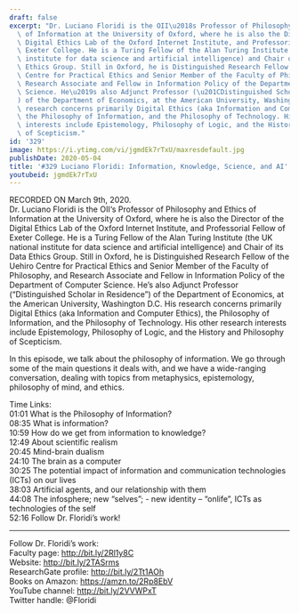 ```yaml
---
draft: false
excerpt: "Dr. Luciano Floridi is the OII\u2018s Professor of Philosophy and Ethics\
  \ of Information at the University of Oxford, where he is also the Director of the\
  \ Digital Ethics Lab of the Oxford Internet Institute, and Professorial Fellow of\
  \ Exeter College. He is a Turing Fellow of the Alan Turing Institute (the UK national\
  \ institute for data science and artificial intelligence) and Chair of its Data\
  \ Ethics Group. Still in Oxford, he is Distinguished Research Fellow of the Uehiro\
  \ Centre for Practical Ethics and Senior Member of the Faculty of Philosophy, and\
  \ Research Associate and Fellow in Information Policy of the Department of Computer\
  \ Science. He\u2019s also Adjunct Professor (\u201CDistinguished Scholar in Residence\u201D\
  ) of the Department of Economics, at the American University, Washington D.C. His\
  \ research concerns primarily Digital Ethics (aka Information and Computer Ethics),\
  \ the Philosophy of Information, and the Philosophy of Technology. His other research\
  \ interests include Epistemology, Philosophy of Logic, and the History and Philosophy\
  \ of Scepticism."
id: '329'
image: https://i.ytimg.com/vi/jgmdEk7rTxU/maxresdefault.jpg
publishDate: 2020-05-04
title: '#329 Luciano Floridi: Information, Knowledge, Science, and AI'
youtubeid: jgmdEk7rTxU
---
```

<div class="timelinks">

RECORDED ON March 9th, 2020.  
Dr. Luciano Floridi is the OII‘s Professor of Philosophy and Ethics of Information at the University of Oxford, where he is also the Director of the Digital Ethics Lab of the Oxford Internet Institute, and Professorial Fellow of Exeter College. He is a Turing Fellow of the Alan Turing Institute (the UK national institute for data science and artificial intelligence) and Chair of its Data Ethics Group. Still in Oxford, he is Distinguished Research Fellow of the Uehiro Centre for Practical Ethics and Senior Member of the Faculty of Philosophy, and Research Associate and Fellow in Information Policy of the Department of Computer Science. He’s also Adjunct Professor (“Distinguished Scholar in Residence”) of the Department of Economics, at the American University, Washington D.C. His research concerns primarily Digital Ethics (aka Information and Computer Ethics), the Philosophy of Information, and the Philosophy of Technology. His other research interests include Epistemology, Philosophy of Logic, and the History and Philosophy of Scepticism.

In this episode, we talk about the philosophy of information. We go through some of the main questions it deals with, and we have a wide-ranging conversation, dealing with topics from metaphysics, epistemology, philosophy of mind, and ethics.

Time Links:  
<time>01:01</time> What is the Philosophy of Information?  
<time>08:35</time> What is information?  
<time>10:59</time> How do we get from information to knowledge?  
<time>12:49</time> About scientific realism  
<time>20:45</time> Mind-brain dualism  
<time>24:10</time> The brain as a computer  
<time>30:25</time> The potential impact of information and communication technologies (ICTs) on our lives  
<time>38:03</time> Artificial agents, and our relationship with them  
<time>44:08</time> The infosphere; new “selves”; - new identity – “onlife”, ICTs as technologies of the self  
<time>52:16</time> Follow Dr. Floridi’s work!

---

Follow Dr. Floridi’s work:  
Faculty page: http://bit.ly/2Rl1y8C  
Website: http://bit.ly/2TASrms  
ResearchGate profile: http://bit.ly/2Tt1AOh  
Books on Amazon: https://amzn.to/2Rp8EbV  
YouTube channel: http://bit.ly/2VVWPxT  
Twitter handle: @Floridi
</div>

